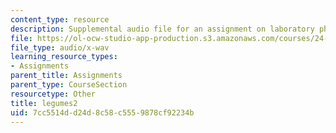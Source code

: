 ```yaml
---
content_type: resource
description: Supplemental audio file for an assignment on laboratory phonology.
file: https://ol-ocw-studio-app-production.s3.amazonaws.com/courses/24-910-topics-in-linguistic-theory-laboratory-phonology-spring-2007/7cc5514dd24d8c58c5559878cf92234b_legumes2.wav
file_type: audio/x-wav
learning_resource_types:
- Assignments
parent_title: Assignments
parent_type: CourseSection
resourcetype: Other
title: legumes2
uid: 7cc5514d-d24d-8c58-c555-9878cf92234b
---
```

